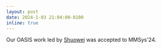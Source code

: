 ```yaml
---
layout: post
date: 2024-1-03 21:04:00-0100
inline: true
---
```


Our OASIS work led by [Shuowei](https://shuoweijin.com/) was accepted to MMSys'24.
